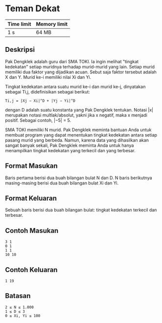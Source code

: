 # Teman Dekat

Time limit | Memory limit
---------- | ------------
1 s | 64 MB 

## Deskripsi
Pak Dengklek adalah guru dari SMA TOKI. Ia ingin melihat "tingkat kedekatan" setiap muridnya terhadap murid-murid yang lain. Setiap murid memiliki dua faktor yang dijadikan acuan. Sebut saja faktor tersebut adalah X dan Y. Murid ke-i memiliki nilai Xi dan Yi.

Tingkat kedekatan antara suatu murid ke-i dan murid ke-j, dinyatakan sebagai Ti,j, didefinisikan sebagai berikut:

    Ti,j = |Xj − Xi|^D + |Yj − Yi|^D

dengan D adalah suatu konstanta yang Pak Dengklek tentukan. Notasi |x| merupakan notasi multlak/absolut, yakni jika x negatif, maka x menjadi positif. Sebagai contoh, |−5| = 5. 

SMA TOKI memiliki N murid. Pak Dengklek meminta bantuan Anda untuk membuat program yang dapat menentukan tingkat kedekatan antara setiap pasang murid yang berbeda. Namun, karena data yang dihasilkan akan sangat banyak sekali, Pak Dengklek meminta Anda untuk hanya menampilkan tingkat kedekatan yang terkecil dan yang terbesar.

## Format Masukan
Baris pertama berisi dua buah bilangan bulat N dan D. N baris berikutnya masing-masing berisi dua buah bilangan bulat Xi dan Yi.

## Format Keluaran
Sebuah baris berisi dua buah bilangan bulat: tingkat kedekatan terkecil dan terbesar.

## Contoh Masukan
    3 1
    0 1
    1 1
    10 10
## Contoh Keluaran
    1 19
## Batasan
    2 ≤ N ≤ 1.000
    1 ≤ D ≤ 3
    0 ≤ Xi, Yi ≤ 100